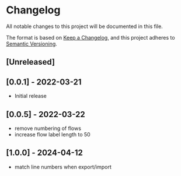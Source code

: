 # Changelog

All notable changes to this project will be documented in this file.

The format is based on [Keep a Changelog](https://keepachangelog.com/en/1.0.0/),
and this project adheres to [Semantic Versioning](https://semver.org/spec/v2.0.0.html).

## [Unreleased]

## [0.0.1] - 2022-03-21

- Initial release

## [0.0.5] - 2022-03-22

- remove numbering of flows
- increase flow label length to 50

## [1.0.0] - 2024-04-12

- match line numbers when export/import
